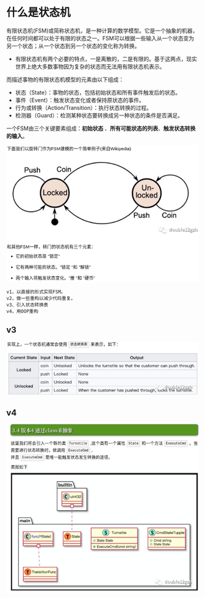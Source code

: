 # 什么是状态机
有限状态机(FSM)或简称状态机，是一种计算的数学模型。它是一个抽象的机器，在任何时间都可以处于有限的状态之一。FSM可以根据一些输入从一个状态变为另一个状态；从一个状态到另一个状态的变化称为转换。

-   有限状态机有两个必要的特点，一是离散的，二是有限的。基于这两点，现实世界上绝大多数事物因为复杂的状态而无法用有限状态机表示。

而描述事物的有限状态机模型的元素由以下组成：
-   状态（State）：事物的状态，包括初始状态和所有事件触发后的状态。
-   事件（Event）：触发状态变化或者保持原状态的事件。
-   行为或转换（Action/Transition）：执行状态转换的过程。
-   检测器（Guard）：检测某种状态要转换成另一种状态的条件是否满足。


一个FSM由三个关键要素组成：**初始状态** 、**所有可能状态的列表**、**触发状态转换的输入**。

![finite state machine](pictures/1.png)

    v1，以直接的形式实现FSM。
    v2，做一些重构以减少代码重复。
    v3、引入状态转换表
    v4，用OOP重构

## v3
![v3](pictures/v3.png)

## v4
![v4](pictures/v4.png)


